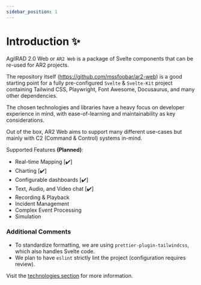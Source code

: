 ```yaml
---
sidebar_position: 1
---
```


# Introduction ✨

AgilRAD 2.0 Web or `AR2 Web` is a package of Svelte components that can be re-used for AR2 projects.

The repository itself (https://github.com/mssfoobar/ar2-web) is a good starting point for a fully pre-configured `Svelte` & `Svelte-Kit` project
containing Tailwind CSS, Playwright, Font Awesome, Docusaurus, and many other dependencies.

The chosen technologies and libraries have a heavy focus on developer experience in mind, with ease-of-learning and
maintainability as key considerations.

Out of the box, AR2 Web aims to support many different use-cases but mainly with C2 (Command & Control) systems in-mind.

Supported Features **(Planned)**:

-   Real-time Mapping [✔️]
-   Charting [✔️]
-   Configurable dashboards [✔️]
-   Text, Audio, and Video chat [✔️]
-   Recording & Playback
-   Incident Management
-   Complex Event Processing
-   Simulation

### Additional Comments

-   To standardize formatting, we are using `prettier-plugin-tailwindcss`, which also handles Svelte code.
-   We plan to have `eslint` strictly lint the project (configuration requires review).

Visit the [technologies section](./technologies/1.svelte_sveltekit.md) for more information.

<!--



## Testing

## [Playwright](https://playwright.dev/)

We are using Playwright to handle testing - Playwright simulates a browser environment and allows us to navigate around
a virtual browser environment to run our tests. It can be used with other test runners, but also includes it's own,
which is what we are using.

To configure Playwright, look at `playwright.config.ts` - there you can decide what virtual browsers Playwright should
use to test your code on.

To write test fixtures, add your tests into the "ar2-web/tests" folder.

https://playwright.dev/docs/api/class-fixtures

There is currently (as of 19th April 2022) no idiomatic/recommended way to test individual Svelte components
(.svelte files). The current workaround I have for this is to use a dedicated test page for individual components.
`@testing-library/svelte` works well with Jest but still has its limitations (e.g. testing slots must be done by
using props + dynamic components). Our testing method will be updated when we have a clean, Playwright Test way of
running Svelte Component tests.

## Font Awesomes Caching Recommendations for CI

Font Awesome has some recommendations regarding caching

-   [https://fontawesome.com/v6/docs/web/dig-deeper/continuous-integration](https://fontawesome.com/v6/docs/web/dig-deeper/continuous-integration)

## Known warning when building:

```
Missing svelte.config.js — skipping
```

This occurs due to `npm prepare` being automatically run on `npm ci` - the `prepare` script runs `svelte-kit sync`, which is meant to prepare files for development. This warning can be safely ignored

Reference issues associated with this warning:

-   [https://github.com/sveltejs/kit/issues/4165](https://github.com/sveltejs/kit/issues/4165)
-   [https://github.com/sveltejs/kit/issues/4366](https://github.com/sveltejs/kit/issues/4366)

# Notable Information, Issues, and Workarounds

## SvelteKit

SvelteKit is currently still in beta, issues will continue to be fixed as the SvelteKit project stabilizes.

> 'document' or 'window' is not defined

SvelteKit has a hybrid server-side-rendering and client-side-rendering model - the initial page is rendered on the
server, then subsequent execution of .svelte components is done on the client-side. This method provides a great
experience for site visitors but introduces some additional complexity. One important thing to note is that certain
libraries depend on the DOM to load (e.g. gridstack.js), loading on the server intially results in errors due to
`window` or `document` not existing on the server (nodejs). To circumvent this, we need to use dynamic imports.

Note:

We are using the SVG+JS for extra features. combining this with SVG Sprites can allow us to save a lot of space. However,
for maintainbility reasons, we are currently using the full set of icons (15MB).

https://fontawesome.com/v6/docs/apis/javascript/tree-shaking

Using tree-shaking, we can get rid of all the unused icons - this configuration will be handled in the future.

https://fontawesome.com/docs/web/dig-deeper/webfont-vs-svg#side-by-side-comparison

If many instances of the same icon is needed - use SVG Sprites for better performance.
If many different icons are needed - load everything and use the Web Fonts + CSS method.

The SVG + JS method of using Font Awesome is all contained in a js file (all.js). This can be massively optimized by
choosing only the styles that you need. [FontAwesome SVG+JS](https://fontawesome.com/docs/web/setup/host-yourself/svg-js)

### Todo:

-   Incorporate Typescript checks // Playwright tests before or as part of CI/CD

![status](https://github.com/mssfoobar/ar2-web/actions/workflows/web.yml/badge.svg) -->
